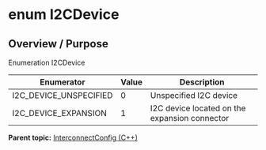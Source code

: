 # enum I2CDevice

## Overview / Purpose

Enumeration I2CDevice

|Enumerator|Value|Description|
|----------|-----|-----------|
|I2C\_DEVICE\_UNSPECIFIED|0|Unspecified I2C device|
|I2C\_DEVICE\_EXPANSION|1|I2C device located on the expansion connector|

**Parent topic:** [InterconnectConfig \(C++\)](../../summary_pages/InterconnectConfig.md)

